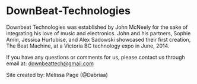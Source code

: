 DownBeat-Technologies
=====================

Downbeat Technologies was established by John McNeely for the sake of integrating his love of music and electronics. John and his partners, Sophie Amin, Jessica Hurtubise, and Alex Sadowski showcased their first creation, The Beat Machine, at a Victoria BC technology expo in June, 2014.

If you have any questions or comments for us, please contact us through email at: downbeattech@gmail.com

Site created by: Melissa Page (@Dabriaa)
